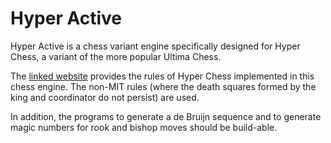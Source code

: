 
# Hyper Active

Hyper Active is a chess variant engine specifically designed for Hyper Chess, a variant of the more popular Ultima Chess.

The [linked website](https://www.carusos.org/Hyperchess/hyperchess.html) provides the rules of Hyper Chess implemented in this chess engine. The non-MIT rules (where the death squares formed by the king and coordinator do not persist) are used.

In addition, the programs to generate a de Bruijn sequence and to generate magic numbers for rook and bishop moves should be build-able.

